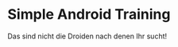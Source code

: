 
Simple Android Training
===================================

Das sind nicht die Droiden nach denen Ihr sucht!
